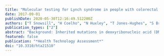```yaml
---
title: "Molecular testing for Lynch syndrome in people with colorectal cancer: Systematic reviews and economic evaluation"
date: 2017-09-01
publishDate: 2020-05-30T12:16:49.512200Z
authors: ["T Snowsill", "H Coelho", "N Huxley", "T Jones-Hughes", "S Briscoe", "IM Frayling", "C Hyde"]
publication_types: ["2"]
abstract: "Background: Inherited mutations in deoxyribonucleic acid (DNA) mismatch repair (MMR) genes lead to an increased risk of colorectal cancer (CRC), gynaecological cancers and other cancers, known as Lynch syndrome (LS). Risk-reducing interventions can be offered to individuals with known LS-causing mutations. The mutations can be identified by comprehensive testing of the MMR genes, but this would be prohibitively expensive in the general population. Tumour-based tests - microsatellite instability (MSI) and MMR immunohistochemistry (IHC) - are used in CRC patients to identify individuals at high risk of LS for genetic testing. MLH1 (MutL homologue 1) promoter methylation and BRAF V600E testing can be conducted on tumour material to rule out certain sporadic cancers. Objectives: To investigate whether testing for LS in CRC patients using MSI or IHC (with or without MLH1 promoter methylation testing and BRAF V600E testing) is clinically effective (in terms of identifying Lynch syndrome and improving outcomes for patients) and represents a cost-effective use of NHS resources. Review methods: Systematic reviews were conducted of the published literature on diagnostic test accuracy studies of MSI and/or IHC testing for LS, end-to-end studies of screening for LS in CRC patients and economic evaluations of screening for LS in CRC patients. A model-based economic evaluation was conducted to extrapolate long-term outcomes from the results of the diagnostic test accuracy review. The model was extended from a model previously developed by the authors. Results: Ten studies were identified that evaluated the diagnostic test accuracy of MSI and/or IHC testing for identifying LS in CRC patients. For MSI testing, sensitivity ranged from 66.7% to 100.0% and specificity ranged from 61.1% to 92.5%. For IHC, sensitivity ranged from 80.8% to 100.0% and specificity ranged from 80.5% to 91.9%. When tumours showing low levels of MSI were treated as a positive result, the sensitivity of MSI testing increased but specificity fell. No end-to-end studies of screening for LS in CRC patients were identified. Nine economic evaluations of screening for LS in CRC were identified. None of the included studies fully matched the decision problem and hence a new economic evaluation was required. The base-case results in the economic evaluation suggest that screening for LS in CRC patients using IHC, BRAF V600E and MLH1 promoter methylation testing would be cost-effective at a threshold of £20,000 per quality-adjusted life-year (QALY). The incremental cost-effectiveness ratio for this strategy was £11,008 per QALY compared with no screening. Screening without tumour tests is not predicted to be cost-effective. Limitations: Most of the diagnostic test accuracy studies identified were rated as having a risk of bias or were conducted in unrepresentative samples. There was no direct evidence that screening improves long-term outcomes. No probabilistic sensitivity analysis was conducted. Conclusions: Systematic review evidence suggests that MSI- and IHC-based testing can be used to identify LS in CRC patients, although there was heterogeneity in the methods used in the studies identified and the results of the studies. There was no high-quality empirical evidence that screening improves long-term outcomes and so an evidence linkage approach using modelling was necessary. Key determinants of whether or not screening is cost-effective are the accuracy of tumour-based tests, CRC risk without surveillance, the number of relatives identified for cascade testing, colonoscopic surveillance effectiveness and the acceptance of genetic testing. Future work should investigate screening for more causes of hereditary CRC and screening for LS in endometrial cancer patients."
featured: false
publication: "*Health Technology Assessment*"
doi: "10.3310/hta21510"
---
```



